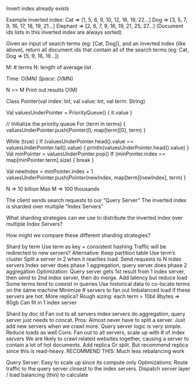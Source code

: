 Invert index already exists



Example inverted index:
Cat =>
[1, 5, 6, 9, 10, 12, 16, 19, 22...]
Dog =>
[3, 5, 7, 9, 16, 17, 18, 19, 21...]
Elephant =>
[2, 6, 7, 9, 16, 19, 21, 25, 27...]
(Document ids lists in this inverted index are always sorted)

Given an input of search terms (eg: [Cat, Dog]), and an inverted index (like above), return all document ids that contain all of the search terms (eg: Cat, Dog => [5, 9, 16, 19...])



M: # terms
N: length of average list

Time: O(M*N)
Space: O(M*N)

N >> M
Print out results
O(M)

Class Pointer(val index: Int, val value: Int, val term: String)

Val valuesUnderPointer = PriorityQueue<Pointer>() { it.value }

// Initialize the priority queue
For (term in terms) {
	valuesUnderPointer.push(Pointer(0, map[term][0], term)
}

While (true) {
If (valuesUnderPointer.head().value == valuesUnderPointer.tail().value) {
	println(valuesUnderPointer.head().value)
}
	Val minPointer = valuesUnderPointer.pop()
	If (minPointer.index == map[minPointer.term].size) {
		break
}

Val newIndex = minPointer.index + 1
valuesUnderPointer.push(Pointer(newIndex, map[term][newIndex], term)
}


N => 10 billion
Max M => 100 thousands





The client sends search requests to our “Query Server”
The inverted index is sharded over multiple “Index Servers”

What sharding strategies can we use to distribute the inverted index over multiple Index 
Servers?

How might we compare these different sharding strategies?



Shard by term
Use term as key + consistent hashing
Traffic will be redirected to new servers?
Alternative: Keep partition table
Use term’s cluster 
Split a server in 2 when it reaches load.
Send requests to N index servers
Index server does phase 1 aggregation, query server does phase 2 aggregation
Optimization:
Query server gets 1st result from 1 index server, then send to 2nd index server, then do merge.
Add latency but reduce load
Some terms tend to coexist in queries
Use historical data to co-locate terms on the same machine
Minimize # servers to fan out
Imbalanced load if these servers are hot.
More replica?
Rough sizing: each term = 10bil 8bytes => 80gb
Can fit in 1 index server

Shard by doc id
Fan out to all servers
Index servers do aggregation, query server just needs to concat.
Pros:
Almost never have to split a server.  Just add new servers when we crawl more.
Query server logic is very simple. 
Reduce loads as well
Cons:
Fan out to all servers, scale up with # of index servers
We are likely to crawl related websites together, causing a server to contain a lot of hot documents.
Add replica
Or split.  But recommend replica since this is read-heavy.
RECOMMEND THIS:
Much less rebalancing work




Query Server:
Easy to scale up since its compute only
Optimizations:
Route traffic to the query server closest to the index servers.
Dispatch server layer / load balancing (thin) to calculate 
